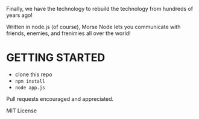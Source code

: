 Finally, we have the technology to rebuild the technology from hundreds of years ago!

Written in node.js (of course), Morse Node lets you communicate with friends, enemies, and frenimies all over the world!

GETTING STARTED
===============

- clone this repo
- `npm install`
- `node app.js`

Pull requests encouraged and appreciated.

MIT License